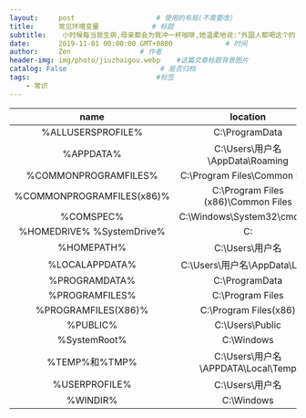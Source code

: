 ```yaml
---
layout:     post                    # 使用的布局(不需要改）
title:      常见环境变量             # 标题
subtitle:    小时候每当我生病,母亲都会为我冲一杯咖啡,她温柔地说:"外国人都喝这个的"幼小的我总害怕咖啡,酸甜苦涩交错.如今我走遍米萝、上岛、星巴克都找不到小时候喝的那个味道,直到那天我喝了一杯板蓝根… #副标题
date:       2019-11-01 00:00:00 GMT+0800             # 时间
author:     Zen                 # 作者
header-img: img/photo/jiuzhaigou.webp    #这篇文章标题背景图片
catalog: False                       # 是否归档
tags:                               #标签
    - 常识
---
```

|name|location|
|:--:|:--:|
|%ALLUSERSPROFILE%|C:\ProgramData|
|%APPDATA%|C:\Users\用户名\AppData\Roaming|
|%COMMONPROGRAMFILES%|C:\Program Files\Common Files|
|%COMMONPROGRAMFILES(x86)%|C:\Program Files (x86)\Common Files|
|%COMSPEC%|C:\Windows\System32\cmd.exe|
|%HOMEDRIVE% %SystemDrive%|C:|
|%HOMEPATH%|C:\Users\用户名|
|%LOCALAPPDATA%|C:\Users\用户名\AppData\Local|
|%PROGRAMDATA%|C:\ProgramData|
|%PROGRAMFILES%|C:\Program Files|
|%PROGRAMFILES(X86)%|C:\Program Files(x86)|
|%PUBLIC%|C:\Users\Public|
|%SystemRoot%|C:\Windows|
|%TEMP%和%TMP%|C:\Users\用户名\APPDATA\Local\Temp|
|%USERPROFILE%|C:\Users\用户名|
|%WINDIR%|C:\Windows|
